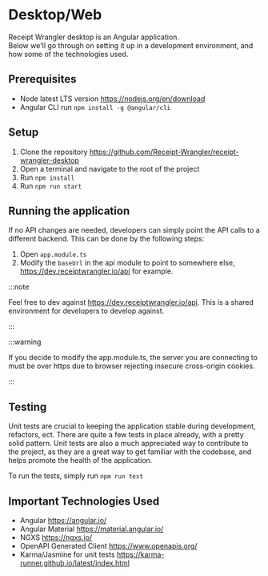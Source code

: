 # Desktop/Web

Receipt Wrangler desktop is an Angular application.  
Below we'll go through on setting it up in a development environment, and how some of the technologies used.

## Prerequisites

* Node latest LTS version https://nodejs.org/en/download
* Angular CLI run ```npm install -g @angular/cli```

## Setup

1. Clone the repository https://github.com/Receipt-Wrangler/receipt-wrangler-desktop
2. Open a terminal and navigate to the root of the project
3. Run ```npm install```
4. Run ```npm run start```

## Running the application

If no API changes are needed, developers can simply point the API calls to a different backend.
This can be done by the following steps:

1. Open ```app.module.ts```
2. Modify the ```baseUrl``` in the api module to point to somewhere else, https://dev.receiptwrangler.io/api for
   example.

:::note

Feel free to dev against https://dev.receiptwrangler.io/api. This is a shared environment for developers to develop
against.

:::

:::warning

If you decide to modify the app.module.ts, the server you are connecting to must be over https due to browser rejecting
insecure cross-origin cookies.

:::

## Testing

Unit tests are crucial to keeping the application stable during development, refactors, ect. There are quite a few tests
in place already, with a pretty solid pattern.
Unit tests are also a much appreciated way to contribute to the project, as they are a great way to get familiar with
the codebase, and helps promote the health of the application.

To run the tests, simply run ```npm run test```

## Important Technologies Used

* Angular https://angular.io/
* Angular Material https://material.angular.io/
* NGXS https://ngxs.io/
* OpenAPI Generated Client https://www.openapis.org/
* Karma/Jasmine for unit tests https://karma-runner.github.io/latest/index.html

